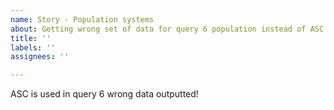 ```yaml
---
name: Story - Population systems
about: Getting wrong set of data for query 6 population instead of ASC!!
title: ''
labels: ''
assignees: ''

---
```


ASC is used in query 6 wrong data outputted!
